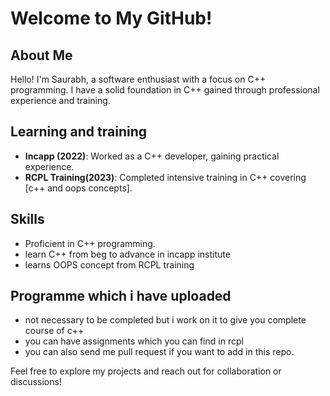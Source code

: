 # Welcome to My GitHub!

## About Me
Hello! I'm Saurabh, a software enthusiast with a focus on C++ programming. I have a solid foundation in C++ gained through professional experience and training.

## Learning and training
- **Incapp (2022)**: Worked as a C++ developer, gaining practical experience.
- **RCPL Training(2023)**: Completed intensive training in C++ covering [c++ and oops concepts].

## Skills
- Proficient in C++ programming.
- learn C++ from beg to advance in incapp institute
- learns OOPS concept from RCPL training
## Programme which i have uploaded
- not necessary to be completed but i work on it to give you complete course of c++
- you can have assignments which you can find in rcpl
- you can also send me pull request if you want to add in this repo.

Feel free to explore my projects and reach out for collaboration or discussions!
